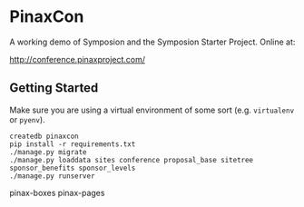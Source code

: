 # PinaxCon

A working demo of Symposion and the Symposion Starter Project.  Online at:

http://conference.pinaxproject.com/



## Getting Started

Make sure you are using a virtual environment of some sort (e.g. `virtualenv` or
`pyenv`).

```
createdb pinaxcon
pip install -r requirements.txt
./manage.py migrate
./manage.py loaddata sites conference proposal_base sitetree sponsor_benefits sponsor_levels
./manage.py runserver
```


pinax-boxes
pinax-pages

